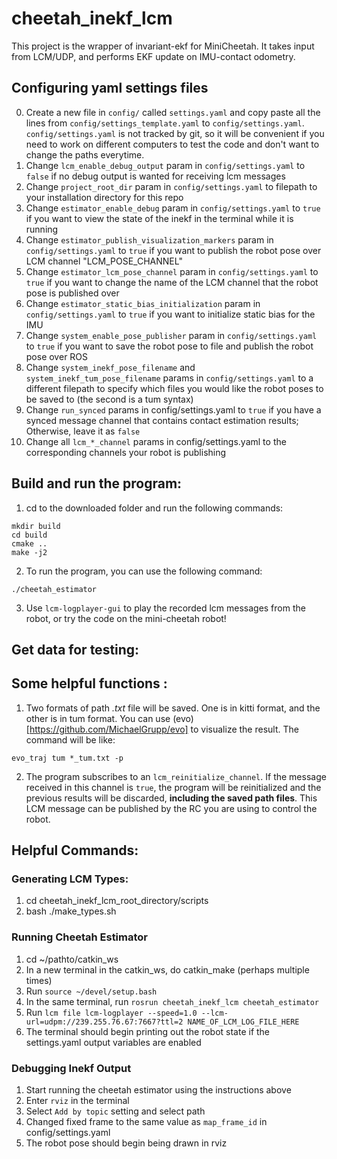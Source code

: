 # cheetah_inekf_lcm
This project is the wrapper of invariant-ekf for MiniCheetah. It takes input from LCM/UDP, and performs EKF update on IMU-contact odometry. 

## Configuring yaml settings files
0. Create a new file in `config/` called `settings.yaml` and copy paste all the lines from `config/settings_template.yaml` to `config/settings.yaml`. `config/settings.yaml` is not tracked by git, so it will be convenient if you need to work on different computers to test the code and don't want to change the paths everytime.
1. Change `lcm_enable_debug_output` param in `config/settings.yaml` to `false` if no debug output is wanted for receiving lcm messages
2. Change `project_root_dir` param in `config/settings.yaml` to filepath to your installation directory for this repo
3. Change `estimator_enable_debug` param in `config/settings.yaml` to `true` if you want to view the state of the inekf in the terminal while it is running
4. Change `estimator_publish_visualization_markers` param in `config/settings.yaml` to `true` if you want to publish the robot pose over LCM channel "LCM_POSE_CHANNEL"
5. Change `estimator_lcm_pose_channel` param in `config/settings.yaml` to `true` if you want to change the name of the LCM channel that the robot pose is published over
6. Change `estimator_static_bias_initialization` param in `config/settings.yaml` to `true` if you want to initialize static bias for the IMU 
7. Change `system_enable_pose_publisher` param in `config/settings.yaml` to `true` if you want to save the robot pose to file and publish the robot pose over ROS
8. Change `system_inekf_pose_filename` and `system_inekf_tum_pose_filename` params in `config/settings.yaml` to a different filepath to specify which files you would like the robot poses to be saved to (the second is a tum syntax)
9. Change `run_synced` params in config/settings.yaml to `true` if you have a synced message channel that contains contact estimation results; Otherwise, leave it as `false`
10. Change all `lcm_*_channel` params in config/settings.yaml to the corresponding channels your robot is publishing

## Build and run the program:
1. cd to the downloaded folder and run the following commands:
```
mkdir build
cd build
cmake ..
make -j2
```
2. To run the program, you can use the following command:
```
./cheetah_estimator
```
3. Use `lcm-logplayer-gui` to play the recorded lcm messages from the robot, or try the code on the mini-cheetah robot!
## Get data for testing:


## Some helpful functions :
1. Two formats of path *.txt* file will be saved. One is in kitti format, and the other is in tum format. You can use (evo)[https://github.com/MichaelGrupp/evo] to visualize the result. The command will be like:
```
evo_traj tum *_tum.txt -p   
```
2. The program subscribes to an `lcm_reinitialize_channel`. If the message received in this channel is `true`, the program will be reinitialized and the previous results will be discarded, **including the saved path files**. This LCM message can be published by the RC you are using to control the robot. 

## Helpful Commands:

### Generating LCM Types:
1. cd cheetah_inekf_lcm_root_directory/scripts
2. bash ./make_types.sh
    
### Running Cheetah Estimator
1. cd ~/pathto/catkin_ws
2. In a new terminal in the catkin_ws, do catkin_make (perhaps multiple times)
3. Run `source ~/devel/setup.bash`
5. In the same terminal, run `rosrun cheetah_inekf_lcm cheetah_estimator`
6. Run `lcm file lcm-logplayer --speed=1.0 --lcm-url=udpm://239.255.76.67:7667?ttl=2 NAME_OF_LCM_LOG_FILE_HERE`
7. The terminal should begin printing out the robot state if the settings.yaml output variables are enabled

### Debugging Inekf Output
1. Start running the cheetah estimator using the instructions above
2. Enter `rviz` in the terminal
2. Select `Add by topic` setting and select path
3. Changed fixed frame to the same value as `map_frame_id` in config/settings.yaml
4. The robot pose should begin being drawn in rviz
